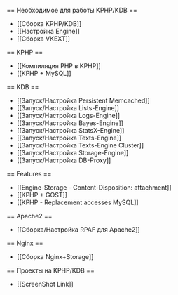 == Необходимое для работы KPHP/KDB ==
* [[Сборка KPHP/KDB]]
* [[Настройка Engine]]
* [[Сборка VKEXT]]

== KPHP ==
* [[Компиляция PHP в KPHP]]
* [[KPHP + MySQL]]

== KDB ==
* [[Запуск/Настройка Persistent Memcached]]
* [[Запуск/Настройка Lists-Engine]]
* [[Запуск/Настройка Logs-Engine]]
* [[Запуск/Настройка Bayes-Engine]]
* [[Запуск/Настройка StatsX-Engine]]
* [[Запуск/Настройка Texts-Engine]]
* [[Запуск/Настройка Texts-Engine Cluster]]
* [[Запуск/Настройка Storage-Engine]]
* [[Запуск/Настройка DB-Proxy]]

== Features ==
* [[Engine-Storage - Content-Disposition: attachment]]
* [[KPHP + GOST]]
* [[KPHP - Replacement accesses MySQL]]

== Apache2 ==
* [[Сборка/Настройка RPAF для Apache2]]

== Nginx ==
* [[Сборка Nginx+Storage]]

== Проекты на KPHP/KDB ==
* [[ScreenShot Link]]

